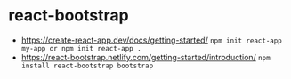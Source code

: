 # react-bootstrap

- https://create-react-app.dev/docs/getting-started/
  `npm init react-app my-app or npm init react-app .`
- https://react-bootstrap.netlify.com/getting-started/introduction/
  `npm install react-bootstrap bootstrap`

